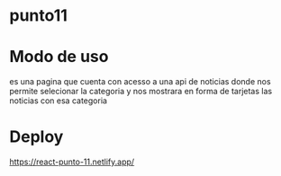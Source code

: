 # punto11

# Modo de uso
es una pagina que cuenta con acesso a una api de noticias donde nos permite selecionar la categoria y nos mostrara en forma de tarjetas las noticias con esa categoria  
# Deploy
https://react-punto-11.netlify.app/
